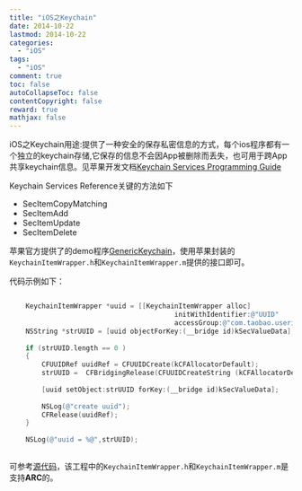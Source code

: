 ```yaml
---
title: "iOS之Keychain"
date: 2014-10-22
lastmod: 2014-10-22
categories:
  - "iOS"
tags:
  - "iOS"
comment: true
toc: false
autoCollapseToc: false
contentCopyright: false
reward: true
mathjax: false
---
```



iOS之Keychain用途:提供了一种安全的保存私密信息的方式，每个ios程序都有一个独立的keychain存储,它保存的信息不会因App被删除而丢失，也可用于跨App共享keychain信息。见苹果开发文档[Keychain Services Programming Guide](https://developer.apple.com/library/ios/documentation/Security/Conceptual/keychainServConcepts/02concepts/concepts.html#//apple_ref/doc/uid/TP30000897-CH204-TP9)

Keychain Services Reference关键的方法如下

* SecItemCopyMatching
* SecItemAdd
* SecItemUpdate
* SecItemDelete

苹果官方提供了的demo程序[GenericKeychain](https://developer.apple.com/library/ios/samplecode/GenericKeychain/Introduction/Intro.html)，使用苹果封装的`KeychainItemWrapper.h`和`KeychainItemWrapper.m`提供的接口即可。

代码示例如下：

``` objective-c

    KeychainItemWrapper *uuid = [[KeychainItemWrapper alloc]
                                         initWithIdentifier:@"UUID"
                                         accessGroup:@"com.taobao.userinfo"];
    NSString *strUUID = [uuid objectForKey:(__bridge id)kSecValueData];
    
    if (strUUID.length == 0 )
    {
        CFUUIDRef uuidRef = CFUUIDCreate(kCFAllocatorDefault);
        strUUID =  CFBridgingRelease(CFUUIDCreateString (kCFAllocatorDefault,uuidRef));
        
        [uuid setObject:strUUID forKey:(__bridge id)kSecValueData];
        
        NSLog(@"create uuid");
        CFRelease(uuidRef);
    }
    
    NSLog(@"uuid = %@",strUUID);
    
```

可参考[源代码](https://github.com/ksnowlv/KeyChainTest.git)，该工程中的`KeychainItemWrapper.h`和`KeychainItemWrapper.m`是支持**ARC**的。

